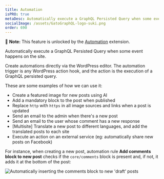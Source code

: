 ```yaml
---
title: Automation
isPRO: true
metaDesc: Automatically execute a GraphQL Persisted Query when some event happens on the site, creating automations directly via the WordPress editor.
socialImage: /assets/GatoGraphQL-logo-suki.png
order: 690
---
```


📣 **Note:** This feature is unlocked by the [Automation](../../../extensions/automation/) extension.

Automatically execute a GraphQL Persisted Query when some event happens on the site.

Create automations directly via the WordPress editor. The automation trigger is any WordPress action hook, and the action is the execution of a GraphQL persisted query.

These are some examples of how we can use it:

- Create a featured image for new posts using AI
- Add a mandatory block to the post when published
- Replace `http` with `https` in all image sources and links when a post is updated
- Send an email to the admin when there's a new post
- Send an email to the user whose comment has a new response
- [Multisite] Translate a new post to different languages, and add the translated posts to each site
- Execute an action on an external service (eg: automatically share new posts on Facebook)

For instance, when creating a new post, automation rule **Add comments block to new post** checks if the `core/comments` block is present and, if not, it adds it at the bottom of the post:

<div class="img-width-640" markdown=1>

![Automatically inserting the comments block to new 'draft' posts](/assets/extensions/upstream-pro/automation-rule-insert-mandatory-comments-block.gif "Automatically inserting the comments block to new 'draft' posts")

</div>
